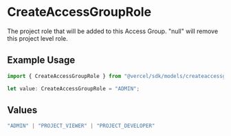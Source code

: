 # CreateAccessGroupRole

The project role that will be added to this Access Group. \"null\" will remove this project level role.

## Example Usage

```typescript
import { CreateAccessGroupRole } from "@vercel/sdk/models/createaccessgroupop.js";

let value: CreateAccessGroupRole = "ADMIN";
```

## Values

```typescript
"ADMIN" | "PROJECT_VIEWER" | "PROJECT_DEVELOPER"
```